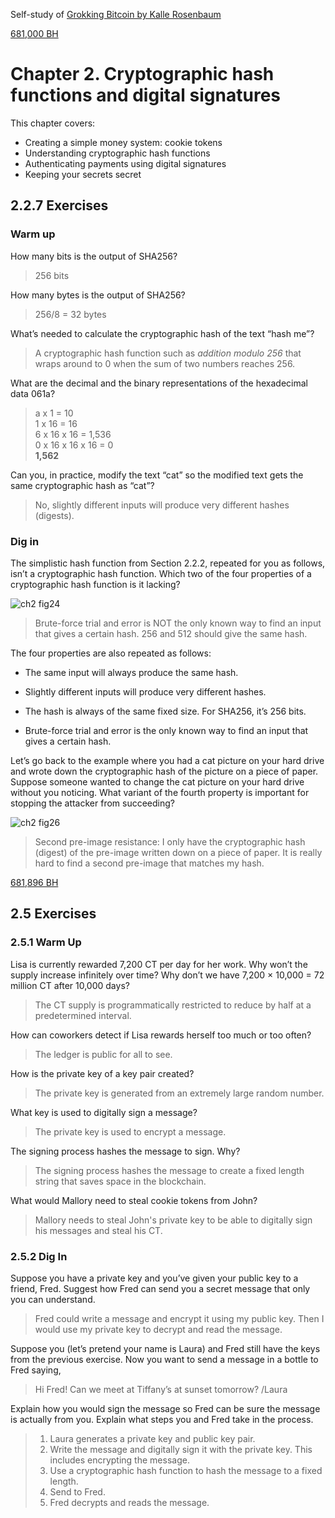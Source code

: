 Self-study of [Grokking Bitcoin by Kalle Rosenbaum](https://rosenbaum.se/book/grokking-bitcoin.html#ch02)

[681,000 BH](https://blockstream.info/block/00000000000000000001b9e7f67b9cd2572d6f01d189bcef4c93cb4570bf1ee7)

# Chapter 2. Cryptographic hash functions and digital signatures

This chapter covers:
  * Creating a simple money system: cookie tokens
  * Understanding cryptographic hash functions
  * Authenticating payments using digital signatures
  * Keeping your secrets secret

## 2.2.7 Exercises

### Warm up

How many bits is the output of SHA256?
> 256 bits

How many bytes is the output of SHA256?
> 256/8 = 32 bytes

What’s needed to calculate the cryptographic hash of the text “hash me”?
> A cryptographic hash function such as *addition modulo 256* that wraps around to 0 when the sum of two numbers reaches 256.

What are the decimal and the binary representations of the hexadecimal data 061a?
> a x 1 = 10\
> 1 x 16 = 16\
> 6 x 16 x 16 = 1,536\
> 0 x 16 x 16 x 16 = 0\
> **1,562**

Can you, in practice, modify the text “cat” so the modified text gets the same cryptographic hash as “cat”?
> No, slightly different inputs will produce very different hashes (digests).

### Dig in

The simplistic hash function from Section 2.2.2, repeated for you as follows, isn’t a cryptographic hash function. Which two of the four properties of a cryptographic hash function is it lacking?

![ch2 fig24](https://github.com/thechipexpert/bitcoin/blob/main/ch02-fig24.svg)

> Brute-force trial and error is NOT the only known way to find an input that gives a certain hash. 256 and 512 should give the same hash.

The four properties are also repeated as follows:

* The same input will always produce the same hash.

* Slightly different inputs will produce very different hashes.

* The hash is always of the same fixed size. For SHA256, it’s 256 bits.

* Brute-force trial and error is the only known way to find an input that gives a certain hash.

Let’s go back to the example where you had a cat picture on your hard drive and wrote down the cryptographic hash of the picture on a piece of paper. Suppose someone wanted to change the cat picture on your hard drive without you noticing. What variant of the fourth property is important for stopping the attacker from succeeding?

![ch2 fig26](https://github.com/thechipexpert/bitcoin/blob/main/ch02-fig26.svg)

> Second pre-image resistance: I only have the cryptographic hash (digest) of the pre-image written down on a piece of paper.  It is really hard to find a second pre-image that matches my hash.

[681,896 BH](https://blockstream.info/block/00000000000000000003828302c6ca30275f680e9b3c4faf34d9dfa1e132c0aa)

## 2.5 Exercises

### 2.5.1 Warm Up

Lisa is currently rewarded 7,200 CT per day for her work. Why won’t the supply increase infinitely over time? Why don’t we have 7,200 × 10,000 = 72 million CT after 10,000 days?
> The CT supply is programmatically restricted to reduce by half at a predetermined interval.

How can coworkers detect if Lisa rewards herself too much or too often?
> The ledger is public for all to see.

How is the private key of a key pair created?
> The private key is generated from an extremely large random number.

What key is used to digitally sign a message?
> The private key is used to encrypt a message.

The signing process hashes the message to sign. Why?
> The signing process hashes the message to create a fixed length string that saves space in the blockchain.

What would Mallory need to steal cookie tokens from John?
> Mallory needs to steal John's private key to be able to digitally sign his messages and steal his CT.

### 2.5.2 Dig In

Suppose you have a private key and you’ve given your public key to a friend, Fred. Suggest how Fred can send you a secret message that only you can understand.
> Fred could write a message and encrypt it using my public key.  Then I would use my private key to decrypt and read the message.

Suppose you (let’s pretend your name is Laura) and Fred still have the keys from the previous exercise. Now you want to send a message in a bottle to Fred saying,

> Hi Fred! Can we meet at Tiffany’s at sunset tomorrow? /Laura

Explain how you would sign the message so Fred can be sure the message is actually from you. Explain what steps you and Fred take in the process.

> 1. Laura generates a private key and public key pair.
> 2. Write the message and digitally sign it with the private key.  This includes encrypting the message.
> 3. Use a cryptographic hash function to hash the message to a fixed length.
> 4. Send to Fred.
> 5. Fred decrypts and reads the message.
